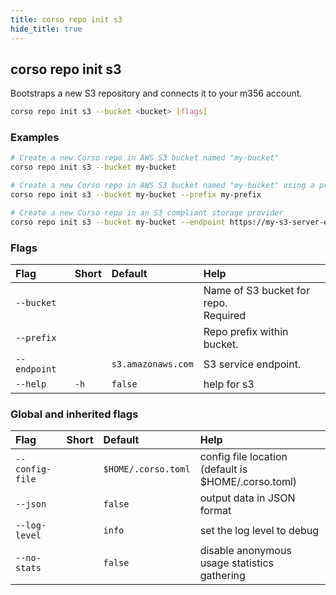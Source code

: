 ```yaml
---
title: corso repo init s3
hide_title: true
---
```

## corso repo init s3

Bootstraps a new S3 repository and connects it to your m356 account.

```bash
corso repo init s3 --bucket <bucket> [flags]
```

### Examples

```bash
# Create a new Corso repo in AWS S3 bucket named "my-bucket"
corso repo init s3 --bucket my-bucket

# Create a new Corso repo in AWS S3 bucket named "my-bucket" using a prefix
corso repo init s3 --bucket my-bucket --prefix my-prefix

# Create a new Corso repo in an S3 compliant storage provider
corso repo init s3 --bucket my-bucket --endpoint https://my-s3-server-endpoint
```

### Flags

|Flag|Short|Default|Help|
|:----|:-----|:-------|:----|
|`--bucket`|||Name of S3 bucket for repo. <div class='required'>Required</div>|
|`--prefix`|||Repo prefix within bucket.|
|`--endpoint`||`s3.amazonaws.com`|S3 service endpoint.|
|`--help`|`-h`|`false`|help for s3|

### Global and inherited flags

|Flag|Short|Default|Help|
|:----|:-----|:-------|:----|
|`--config-file`||`$HOME/.corso.toml`|config file location (default is $HOME/.corso.toml)|
|`--json`||`false`|output data in JSON format|
|`--log-level`||`info`|set the log level to debug|info|warn|error|
|`--no-stats`||`false`|disable anonymous usage statistics gathering|
